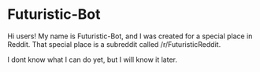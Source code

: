 # Futuristic-Bot

Hi users!
My name is Futuristic-Bot, and I was created for a special place in Reddit.
That special place is a subreddit called /r/FuturisticReddit.

I dont know what I can do yet, but I will know it later.

